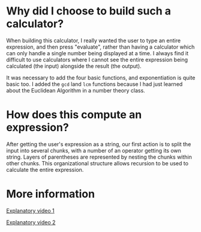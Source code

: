 # Why did I choose to build such a calculator?

When building this calculator, I really wanted the user to type an entire expression, and then press "evaluate", rather than having a calculator which can only handle a single number being displayed at a time. I always find it difficult to use calculators where I cannot see the entire expression being calculated (the input) alongside the result (the output).

It was necessary to add the four basic functions, and exponentiation is quite basic too. I added the `gcd` land `lcm` functions because I had just learned about the Euclidean Algorithm in a number theory class.

# How does this compute an expression?

After getting the user's expression as a string, our first action is to split the input into several chunks, with a number of an operator getting its own string. Layers of parentheses are represented by nesting the chunks within other chunks. This organizational structure allows recursion to be used to calculate the entire expression.

# More information
[Explanatory video 1](https://www.loom.com/share/4e98f96dd5624362ab151dd37a66ffad)

[Explanatory video 2](https://www.loom.com/share/576838ba453b4a21a87e95c91c4f482f)

